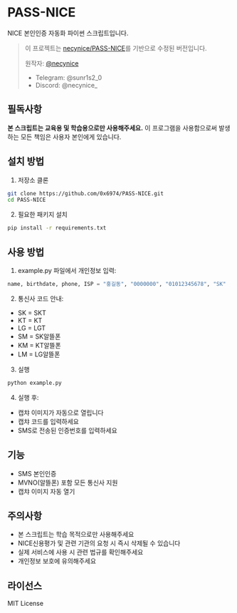 # PASS-NICE

NICE 본인인증 자동화 파이썬 스크립트입니다.

> 이 프로젝트는 [necynice/PASS-NICE](https://github.com/necynice/PASS-NICE)를 기반으로 수정된 버전입니다.
> 
> 원작자: [@necynice](https://github.com/necynice)
> - Telegram: @sunr1s2_0
> - Discord: @necynice_

## 필독사항

**본 스크립트는 교육용 및 학습용으로만 사용해주세요.**
이 프로그램을 사용함으로써 발생하는 모든 책임은 사용자 본인에게 있습니다.

## 설치 방법

1. 저장소 클론
```bash
git clone https://github.com/0x6974/PASS-NICE.git
cd PASS-NICE
```

2. 필요한 패키지 설치
```bash
pip install -r requirements.txt
```

## 사용 방법

1. example.py 파일에서 개인정보 입력:
```python
name, birthdate, phone, ISP = "홍길동", "0000000", "01012345678", "SK"
```

2. 통신사 코드 안내:
- SK = SKT
- KT = KT
- LG = LGT
- SM = SK알뜰폰
- KM = KT알뜰폰
- LM = LG알뜰폰

3. 실행
```bash
python example.py
```

4. 실행 후:
- 캡챠 이미지가 자동으로 열립니다
- 캡챠 코드를 입력하세요
- SMS로 전송된 인증번호를 입력하세요

## 기능

- SMS 본인인증
- MVNO(알뜰폰) 포함 모든 통신사 지원
- 캡챠 이미지 자동 열기

## 주의사항

- 본 스크립트는 학습 목적으로만 사용해주세요
- NICE신용평가 및 관련 기관의 요청 시 즉시 삭제될 수 있습니다
- 실제 서비스에 사용 시 관련 법규를 확인해주세요
- 개인정보 보호에 유의해주세요

## 라이선스

MIT License 
